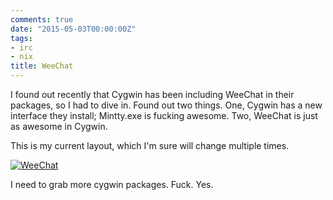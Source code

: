 ```yaml
---
comments: true
date: "2015-05-03T00:00:00Z"
tags:
- irc
- nix
title: WeeChat
---
```


I found out recently that Cygwin has been including WeeChat in their
packages, so I had to dive in. Found out two things. One, Cygwin has a
new interface they install; Mintty.exe is fucking awesome. Two, WeeChat
is just as awesome in Cygwin.

This is my current layout, which I'm sure will change multiple times.

[![WeeChat](/img/2015/irc/weechat_t.webp)](/img/2015/irc/weechat.webp)

I need to grab more cygwin packages. Fuck. Yes.
